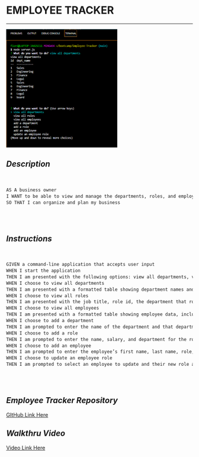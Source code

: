 # **EMPLOYEE TRACKER**
  


---





![Command Line Terminal Image](/assets/EmployeeTracker.png) 


  


  

## *Description*  
<br>

```md
AS A business owner
I WANT to be able to view and manage the departments, roles, and employees in my company
SO THAT I can organize and plan my business
```

<br> 
<br>

## *Instructions*  
<br>

```md
GIVEN a command-line application that accepts user input
WHEN I start the application
THEN I am presented with the following options: view all departments, view all roles, view all employees, add a department, add a role, add an employee, and update an employee role
WHEN I choose to view all departments
THEN I am presented with a formatted table showing department names and department ids
WHEN I choose to view all roles
THEN I am presented with the job title, role id, the department that role belongs to, and the salary for that role
WHEN I choose to view all employees
THEN I am presented with a formatted table showing employee data, including employee ids, first names, last names, job titles, departments, salaries, and managers that the employees report to
WHEN I choose to add a department
THEN I am prompted to enter the name of the department and that department is added to the database
WHEN I choose to add a role
THEN I am prompted to enter the name, salary, and department for the role and that role is added to the database
WHEN I choose to add an employee
THEN I am prompted to enter the employee’s first name, last name, role, and manager, and that employee is added to the database
WHEN I choose to update an employee role
THEN I am prompted to select an employee to update and their new role and this information is updated in the database 
```
<br>
<br>

## *Employee Tracker Repository* 

[GItHub Link Here](https://github.com/JosieSavill/Employee-Tracker)


## *Walkthru Video*  
[Video Link Here](https://github.com/JosieSavill/Employee-Tracker)

<br>
<br>



    



































